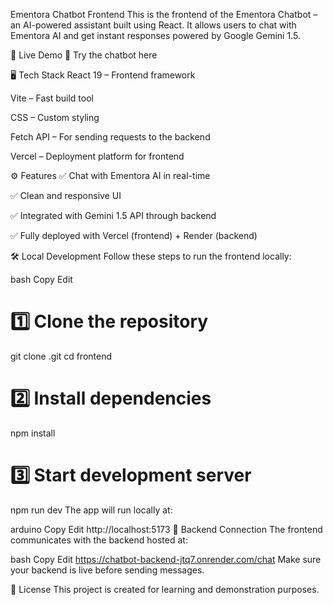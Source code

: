 Ementora Chatbot Frontend
This is the frontend of the Ementora Chatbot – an AI-powered assistant built using React.
It allows users to chat with Ementora AI and get instant responses powered by Google Gemini 1.5.

🚀 Live Demo
🔗 Try the chatbot here

🖥️ Tech Stack
React 19 – Frontend framework

Vite – Fast build tool

CSS – Custom styling

Fetch API – For sending requests to the backend

Vercel – Deployment platform for frontend

⚙️ Features
✅ Chat with Ementora AI in real-time

✅ Clean and responsive UI

✅ Integrated with Gemini 1.5 API through backend

✅ Fully deployed with Vercel (frontend) + Render (backend)

🛠️ Local Development
Follow these steps to run the frontend locally:

bash
Copy
Edit
# 1️⃣ Clone the repository
git clone <your-frontend-repo-link>.git
cd frontend

# 2️⃣ Install dependencies
npm install

# 3️⃣ Start development server
npm run dev
The app will run locally at:

arduino
Copy
Edit
http://localhost:5173
📡 Backend Connection
The frontend communicates with the backend hosted at:

bash
Copy
Edit
https://chatbot-backend-jtq7.onrender.com/chat
Make sure your backend is live before sending messages.

📄 License
This project is created for learning and demonstration purposes.

